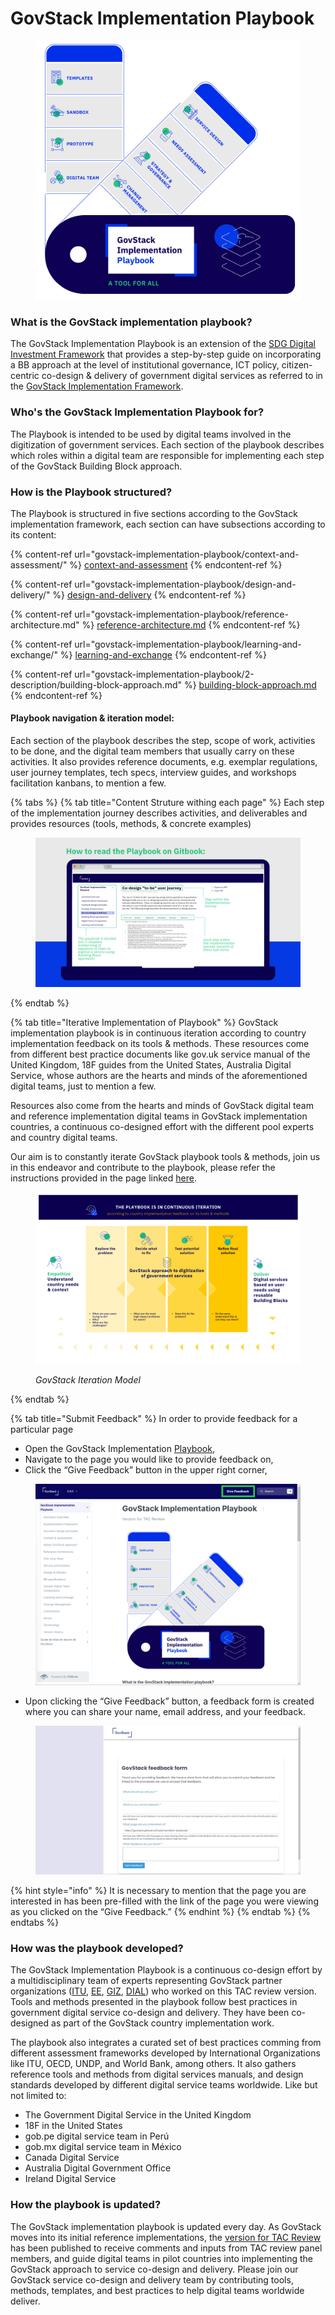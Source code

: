 # GovStack Implementation Playbook

<figure><img src=".gitbook/assets/18. Govstack Playbook a tool for all (2).jpg" alt=""><figcaption></figcaption></figure>

### What is the GovStack implementation playbook?

The GovStack Implementation Playbook is an extension of the [SDG Digital Investment Framework](https://www.itu.int/pub/D-STR-DIGITAL.02-2019) that provides a step-by-step guide on incorporating a BB approach at the level of institutional governance, ICT policy, citizen-centric co-design & delivery of government digital services as referred to in the [GovStack Implementation Framework](govstack-implementation-playbook/implementation-framework.md).&#x20;

### &#x20;Who's the GovStack Implementation Playbook for?

The Playbook is intended to be used by digital teams involved in the digitization of government services. Each section of the playbook describes which roles within a digital team are responsible for implementing each step of the GovStack Building Block approach.

### How is the Playbook structured?

The Playbook is structured in five sections according to the GovStack implementation framework, each section can have subsections according to its content:

{% content-ref url="govstack-implementation-playbook/context-and-assessment/" %}
[context-and-assessment](govstack-implementation-playbook/context-and-assessment/)
{% endcontent-ref %}

{% content-ref url="govstack-implementation-playbook/design-and-delivery/" %}
[design-and-delivery](govstack-implementation-playbook/design-and-delivery/)
{% endcontent-ref %}

{% content-ref url="govstack-implementation-playbook/reference-architecture.md" %}
[reference-architecture.md](govstack-implementation-playbook/reference-architecture.md)
{% endcontent-ref %}

{% content-ref url="govstack-implementation-playbook/learning-and-exchange/" %}
[learning-and-exchange](govstack-implementation-playbook/learning-and-exchange/)
{% endcontent-ref %}

{% content-ref url="govstack-implementation-playbook/2-description/building-block-approach.md" %}
[building-block-approach.md](govstack-implementation-playbook/2-description/building-block-approach.md)
{% endcontent-ref %}

#### Playbook navigation & iteration model:&#x20;

Each section of the playbook describes the step, scope of work, activities to be done, and the digital team members that usually carry on these activities. It also provides reference documents, e.g. exemplar regulations, user journey templates, tech specs, interview guides, and workshops facilitation kanbans, to mention a few.&#x20;

{% tabs %}
{% tab title="Content Struture withing each page" %}
Each step of the implementation journey describes activities, and deliverables and provides resources (tools, methods, & concrete examples)



<figure><img src=".gitbook/assets/15.-How-to-read-the-Playbook (3).jpg" alt=""><figcaption></figcaption></figure>
{% endtab %}

{% tab title="Iterative Implementation of Playbook" %}
GovStack implementation playbook is in continuous iteration according to country implementation feedback on its tools & methods. These resources come from different best practice documents like gov.uk service manual of the United Kingdom, 18F guides from the United States, Australia Digital Service, whose authors are the hearts and minds of the aforementioned digital teams, just to mention a few.&#x20;

Resources also come from the hearts and minds of GovStack digital team and reference implementation digital teams in GovStack implementation countries, a continuous co-designed effort with the different pool experts and country digital teams.&#x20;

Our aim is to constantly iterate GovStack playbook tools & methods, join us in this endeavor and contribute to the playbook, please refer the instructions provided in the page linked [here](broken-reference).&#x20;



<figure><img src=".gitbook/assets/14.-Double-Diamond-iteration-country-implementation (1).jpg" alt=""><figcaption><p><em>GovStack Iteration Model</em> </p></figcaption></figure>
{% endtab %}

{% tab title="Submit Feedback" %}
In order to provide feedback for a particular page

* Open the GovStack Implementation [Playbook](https://govstack.gitbook.io/implementation-playbook/),
* Navigate to the page you would like to provide feedback on,
* Click the “Give Feedback” button in the upper right corner,

<figure><img src=".gitbook/assets/Step 1 Navigate to the page where you wish to provide your feedback.png" alt=""><figcaption></figcaption></figure>

* Upon clicking the “Give Feedback” button, a feedback form is created where you can share your name, email address, and your feedback.

<figure><img src=".gitbook/assets/Step 1 Navigate to the page where you wish to provide your feedback (1).jpg" alt=""><figcaption></figcaption></figure>

{% hint style="info" %}
It is necessary to mention that the page you are interested in has been pre-filled with the link of the page you were viewing as you clicked on the “Give Feedback.”
{% endhint %}
{% endtab %}
{% endtabs %}



### How was the playbook developed?

The GovStack Implementation Playbook is a continuous co-design effort by a multidisciplinary team of experts representing GovStack partner organizations ([ITU](https://www.itu.int/en/Pages/default.aspx), [EE](https://e-estonia.com/), [GIZ](https://www.giz.de/en/html/index.html), [DIAL](https://dial.global/)) who worked on this TAC review version. Tools and methods presented in the playbook follow best practices in government digital service co-design and delivery. They have been co-designed as part of the GovStack country implementation work.&#x20;

The playbook also integrates a curated set of best practices comming from different assessment frameworks developed by International Organizations like ITU, OECD, UNDP, and World Bank, among others. It also gathers reference tools and methods from digital services manuals, and design standards developed by different digital service teams worldwide. Like but not limited to:

* The Government Digital Service in the United Kingdom&#x20;
* 18F in the United States
* gob.pe digital service team in Perú&#x20;
* gob.mx digital service team in México
* Canada Digital Service&#x20;
* Australia Digital Government Office
* Ireland Digital Service&#x20;

### How the playbook is updated?

The GovStack implementation playbook is updated every day. As GovStack moves into its initial reference implementations, the [version for TAC Review](govstack-implementation-playbook/1-version-history/release-notes.md) has been published to receive comments and inputs from TAC review panel members, and guide digital teams in pilot countries into implementing the GovStack approach to service co-design and delivery.  Please join our GovStack service co-design and delivery team by contributing tools, methods, templates, and best practices to help digital teams worldwide deliver.&#x20;
